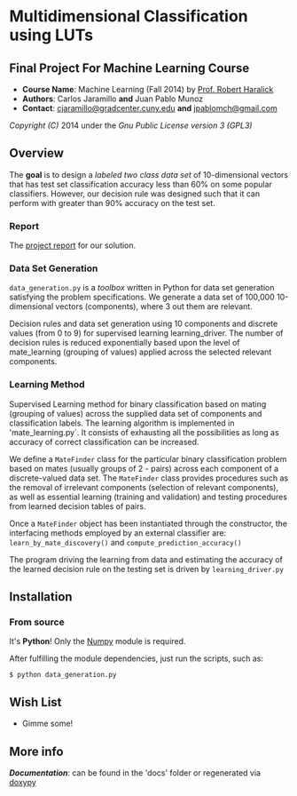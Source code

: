 Multidimensional Classification using LUTs 
========

## Final Project For Machine Learning Course 

- **Course Name**: Machine Learning (Fall 2014) by [Prof. Robert Haralick](https://en.wikipedia.org/wiki/Robert_Haralick)
- **Authors**: Carlos Jaramillo **and** Juan Pablo Munoz
- **Contact**: <cjaramillo@gradcenter.cuny.edu> **and** <jpablomch@gmail.com>

*Copyright (C)* 2014 under the *Gnu Public License version 3 (GPL3)*
 
## Overview
The **goal** is to design a *labeled two class data set* of 10-dimensional vectors that has test set classification accuracy less than 60% on some popular classifiers. 
However, our decision rule was designed such that it can perform with greater than 90% accuracy on the test set.

### Report

The [project report](https://github.com/ubuntuslave/ML-Classification_from_LUTs/blob/master/ML_Final_Project_Report.pdf) for our solution.

### Data Set Generation

`data_generation.py` is a *toolbox* written in Python for data set generation satisfying the problem specifications.
We generate a data set of 100,000 10-dimensional vectors (components), where 3 out them are relevant.

Decision rules and data set generation using 10 components and discrete values (from 0 to 9) for supervised learning learning_driver.
The number of decision rules is reduced exponentially based upon the level of mate_learning (grouping of values) applied across the selected relevant components. 

### Learning Method

Supervised Learning method for binary classification based on mating (grouping of values) across the supplied data set of components and classification labels.
The learning algorithm is implemented in 'mate_learning.py`. It consists of exhausting all the possibilities as long as accuracy of correct classification can be increased.

We define a `MateFinder` class for the particular binary classification problem based on mates (usually groups of 2 - pairs) across each component of a discrete-valued data set.
The `MateFinder` class provides procedures such as the removal of irrelevant components (selection of relevant components),
as well as essential learning (training and validation) and testing procedures from learned decision tables of pairs.

Once a `MateFinder` object has been instantiated through the constructor, the interfacing methods employed by an external classifier are:
`learn_by_mate_discovery()` and `compute_prediction_accuracy()`

The program driving the learning from data and estimating the accuracy of the learned decision rule on the testing set 
is driven by `learning_driver.py`

## Installation

### From source ###

It's **Python**! Only the [Numpy](http://numpy.org) module is required.

After fulfilling the module dependencies, just run the scripts, such as:

    $ python data_generation.py

## Wish List

- Gimme some!

## More info

***Documentation***:  can be found in the 'docs' folder or regenerated via [doxypy](http://code.foosel.org/doxypy)


